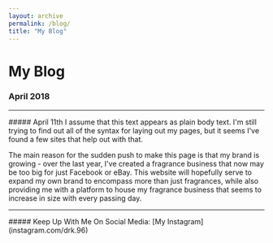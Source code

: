 ```yaml
---
layout: archive
permalink: /blog/
title: "My Blog"
---
```


# My Blog
### April 2018
<hr>
##### April 11th
I assume that this text appears as plain body text. I'm still trying to find out all of the syntax for laying out my pages, but it seems I've found a few sites that help out with that.

The main reason for the sudden push to make this page is that my brand is growing - over the last year, I've created a fragrance business that now may be too big for just Facebook or eBay. This website will hopefully serve to expand my own brand to encompass more than just fragrances, while also providing me with a platform to house my fragrance business that seems to increase in size with every passing day. 

<hr>
##### Keep Up With Me On Social Media:
[My Instagram](instagram.com/drk.96)
